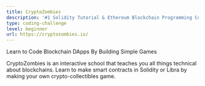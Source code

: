 ```yaml
---
title: CryptoZombies
description: '#1 Solidity Tutorial & Ethereum Blockchain Programming Course'
type: coding-challenge
level: beginner
url: https://cryptozombies.io/
---
```


Learn to Code Blockchain DApps By Building Simple Games

CryptoZombies is an interactive school that teaches you all things technical about blockchains. Learn to make smart contracts in Solidity or Libra by making your own crypto-collectibles game.